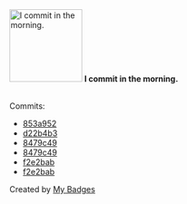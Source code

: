 <img src="https://my-badges.github.io/my-badges/morning-commits.png" alt="I commit in the morning." title="I commit in the morning." width="128">
<strong>I commit in the morning.</strong>
<br><br>

Commits:

- <a href="https://github.com/Automattic/wordpress-activitypub/commit/853a9521f4b556a07de2acb6c84ae61af32e1077">853a952</a>
- <a href="https://github.com/Automattic/wordpress-activitypub/commit/d22b4b360e33ee30e4aa658a8f71761a60c8337e">d22b4b3</a>
- <a href="https://github.com/pfefferle/wordpress-activitypub/commit/8479c497eeffdd20687567bc097ac201d5c2a470">8479c49</a>
- <a href="https://github.com/Automattic/wordpress-activitypub/commit/8479c497eeffdd20687567bc097ac201d5c2a470">8479c49</a>
- <a href="https://github.com/pfefferle/wordpress-activitypub/commit/f2e2babddfa85be2dcbd0ce0312438327ffd985e">f2e2bab</a>
- <a href="https://github.com/Automattic/wordpress-activitypub/commit/f2e2babddfa85be2dcbd0ce0312438327ffd985e">f2e2bab</a>


Created by <a href="https://github.com/my-badges/my-badges">My Badges</a>